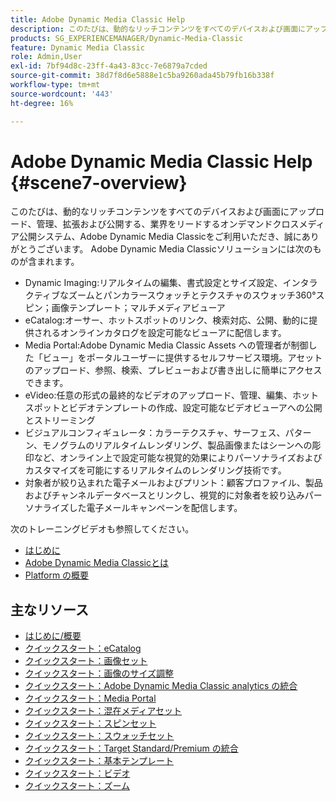 ```yaml
---
title: Adobe Dynamic Media Classic Help
description: このたびは、動的なリッチコンテンツをすべてのデバイスおよび画面にアップロード、管理、拡張および公開する、業界をリードするオンデマンドクロスメディア公開システム、Adobe Dynamic Media Classicをご利用いただき、誠にありがとうございます。
products: SG_EXPERIENCEMANAGER/Dynamic-Media-Classic
feature: Dynamic Media Classic
role: Admin,User
exl-id: 7bf94d8c-23ff-4a43-83cc-7e6879a7cded
source-git-commit: 38d7f8d6e5888e1c5ba9260ada45b79fb16b338f
workflow-type: tm+mt
source-wordcount: '443'
ht-degree: 16%

---
```


# Adobe Dynamic Media Classic Help {#scene7-overview}

このたびは、動的なリッチコンテンツをすべてのデバイスおよび画面にアップロード、管理、拡張および公開する、業界をリードするオンデマンドクロスメディア公開システム、Adobe Dynamic Media Classicをご利用いただき、誠にありがとうございます。 Adobe Dynamic Media Classicソリューションには次のものが含まれます。

* Dynamic Imaging:リアルタイムの編集、書式設定とサイズ設定、インタラクティブなズームとパンカラースウォッチとテクスチャのスウォッチ360°スピン；画像テンプレート；マルチメディアビューア
* eCatalog:オーサー、ホットスポットのリンク、検索対応、公開、動的に提供されるオンラインカタログを設定可能なビューアに配信します。
* Media Portal:Adobe Dynamic Media Classic Assets への管理者が制御した「ビュー」をポータルユーザーに提供するセルフサービス環境。アセットのアップロード、参照、検索、プレビューおよび書き出しに簡単にアクセスできます。
* eVideo:任意の形式の最終的なビデオのアップロード、管理、編集、ホットスポットとビデオテンプレートの作成、設定可能なビデオビューアへの公開とストリーミング
* ビジュアルコンフィギュレータ：カラーテクスチャ、サーフェス、パターン、モノグラムのリアルタイムレンダリング、製品画像またはシーンへの彫印など、オンライン上で設定可能な視覚的効果によりパーソナライズおよびカスタマイズを可能にするリアルタイムのレンダリング技術です。
* 対象者が絞り込まれた電子メールおよびプリント：顧客プロファイル、製品およびチャンネルデータベースとリンクし、視覚的に対象者を絞り込みパーソナライズした電子メールキャンペーンを配信します。

次のトレーニングビデオも参照してください。

* [はじめに](https://s7d5.scene7.com/s7viewers/html5/VideoViewer.html?videoserverurl=https://s7d5.scene7.com/is/content/&amp;emailurl=https://s7d5.scene7.com/s7/emailFriend&amp;serverUrl=https://s7d5.scene7.com/is/image/&amp;config=Scene7SharedAssets/Universal_HTML5_Video&amp;contenturl=https://s7d5.scene7.com/skins/&amp;asset=S7tutorials/570_Introduction_converted%20renamed_Getting%20Started-AVS)
* [Adobe Dynamic Media Classicとは](https://s7d5.scene7.com/s7viewers/html5/VideoViewer.html?videoserverurl=https://s7d5.scene7.com/is/content/&amp;emailurl=https://s7d5.scene7.com/s7/emailFriend&amp;serverUrl=https://s7d5.scene7.com/is/image/&amp;config=Scene7SharedAssets/Universal_HTML5_Video&amp;contenturl=https://s7d5.scene7.com/skins/&amp;asset=S7tutorials/577_What%20is%20Scene7_converted%20renamed_Getting%20Started-AVS)
* [Platform の概要](https://s7d5.scene7.com/s7viewers/html5/VideoViewer.html?videoserverurl=https://s7d5.scene7.com/is/content/&amp;emailurl=https://s7d5.scene7.com/s7/emailFriend&amp;serverUrl=https://s7d5.scene7.com/is/image/&amp;config=Scene7SharedAssets/Universal_HTML5_Video&amp;contenturl=https://s7d5.scene7.com/skins/&amp;asset=S7tutorials/572_Platform%20Overview_converted%20renamed_Getting%20Started-AVS)

## 主なリソース

* [はじめに/概要](/help/using/dmc-platform-overview.md)
* [クイックスタート：eCatalog](/help/using/quick-start-ecatalog.md)
* [クイックスタート：画像セット](/help/using/quick-start-image-sets.md)
* [クイックスタート：画像のサイズ調整](/help/using/quick-start-image-sizing.md)
* [クイックスタート：Adobe Dynamic Media Classic analytics の統合](/help/using/quick-start-integrating-dmc-analytics.md)
* [クイックスタート：Media Portal](/help/using/quick-start-media-portal-administration.md)
* [クイックスタート：混在メディアセット](/help/using/quick-start-mixed-media-sets.md)
* [クイックスタート：スピンセット](/help/using/quick-start-spin-sets.md)
* [クイックスタート：スウォッチセット](/help/using/quick-start-swatch-sets.md)
* [クイックスタート：Target Standard/Premium の統合](/help/using/quick-start-target-integration.md)
* [クイックスタート：基本テンプレート](/help/using/quick-start-template-basics.md)
* [クイックスタート：ビデオ](/help/using/quick-start-video.md)
* [クイックスタート：ズーム](/help/using/quick-start-zoom.md)
